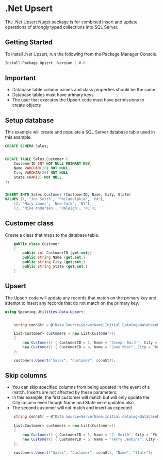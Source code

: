 # .Net Upsert
The .Net Upsert Nuget package is for combined insert and update operations of strongly typed collections into SQL Server.


## Getting Started
To install .Net Upsert, run the following from the Package Manager Console.
```csharp
Install-Package Upsert -Version 1.0.0
```

## Important
* Database table column names and class properties should be the same
* Database tables must have primary keys
* The user that executes the Upsert code must have permissions to create objects

## Setup database
This example will create and populate a SQL Server database table used in this example.
```sql
CREATE SCHEMA Sales;


CREATE TABLE Sales.Customer (
	CustomerID INT NOT NULL PRIMARY KEY,
	Name VARCHAR(20) NOT NULL,
	City VARCHAR(20) NOT NULL,
	State CHAR(2) NOT NULL
);


INSERT INTO Sales.Customer (CustomerID, Name, City, State)
VALUES (1, 'Joe Smith', 'Philadelphia', 'PA'),
	(2, 'Mary Jones', 'New York', 'NY'),
	(3, 'Mike Andersen', 'Raleigh', 'NC');
```

## Customer class
Create a class that maps to the database table.
```csharp
    public class Customer
    {
        public int CustomerID {get;set;}
        public string Name {get;set;}
        public string City {get;set;}
        public string State {get;set;}
    }
```

## Upsert
The Upsert code will update any records that match on the primary key and attempt to insert any records that do not match on the primary key.
```csharp
using Spearing.Utilities.Data.Upsert;


    string connStr = @"Data Source=ServerName;Initial Catalog=DatabaseName;User Id=SomeUser; Password=password1;";

    List<Customer> customers = new List<Customer>()
    {
        new Customer() { CustomerID = 1, Name = "Joseph Smith", City = "Philadelphia", State = "PA" },
        new Customer() { CustomerID = 4, Name = "Jane West", City = "Denver", State = "CO" }
    };

    customers.Upsert("Sales", "Customer", connStr);
```

## Skip columns
* You can skip specified columns from being updated in the event of a match.  Inserts are not affected by these parameters.
* In this example, the first customer will match but will only update the City column even though Name and State were updated also
* The second customer will not match and insert as expected
```csharp
    string connStr = @"Data Source=ServerName;Initial Catalog=DatabaseName;User Id=SomeUser; Password=password1;";
    
    List<Customer> customers = new List<Customer>()
    {
        new Customer() { CustomerID = 1, Name = "J. Smith", City = "Philly", State = "XX" },
        new Customer() { CustomerID = 5, Name = "Terry Jenkins", City = "Los Angeles", State = "CA" }
    };

    customers.Upsert("Sales", "Customer", connStr, "Name", "State");  
```

